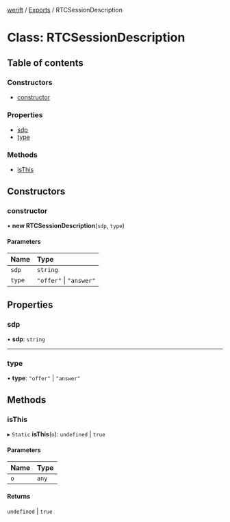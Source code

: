 [werift](../README.md) / [Exports](../modules.md) / RTCSessionDescription

# Class: RTCSessionDescription

## Table of contents

### Constructors

- [constructor](RTCSessionDescription.md#constructor)

### Properties

- [sdp](RTCSessionDescription.md#sdp)
- [type](RTCSessionDescription.md#type)

### Methods

- [isThis](RTCSessionDescription.md#isthis)

## Constructors

### constructor

• **new RTCSessionDescription**(`sdp`, `type`)

#### Parameters

| Name | Type |
| :------ | :------ |
| `sdp` | `string` |
| `type` | ``"offer"`` \| ``"answer"`` |

## Properties

### sdp

• **sdp**: `string`

___

### type

• **type**: ``"offer"`` \| ``"answer"``

## Methods

### isThis

▸ `Static` **isThis**(`o`): `undefined` \| ``true``

#### Parameters

| Name | Type |
| :------ | :------ |
| `o` | `any` |

#### Returns

`undefined` \| ``true``
